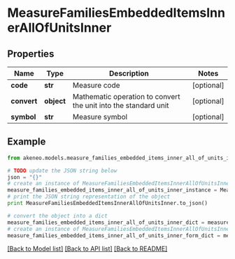 # MeasureFamiliesEmbeddedItemsInnerAllOfUnitsInner


## Properties
Name | Type | Description | Notes
------------ | ------------- | ------------- | -------------
**code** | **str** | Measure code | [optional] 
**convert** | **object** | Mathematic operation to convert the unit into the standard unit | [optional] 
**symbol** | **str** | Measure symbol | [optional] 

## Example

```python
from akeneo.models.measure_families_embedded_items_inner_all_of_units_inner import MeasureFamiliesEmbeddedItemsInnerAllOfUnitsInner

# TODO update the JSON string below
json = "{}"
# create an instance of MeasureFamiliesEmbeddedItemsInnerAllOfUnitsInner from a JSON string
measure_families_embedded_items_inner_all_of_units_inner_instance = MeasureFamiliesEmbeddedItemsInnerAllOfUnitsInner.from_json(json)
# print the JSON string representation of the object
print MeasureFamiliesEmbeddedItemsInnerAllOfUnitsInner.to_json()

# convert the object into a dict
measure_families_embedded_items_inner_all_of_units_inner_dict = measure_families_embedded_items_inner_all_of_units_inner_instance.to_dict()
# create an instance of MeasureFamiliesEmbeddedItemsInnerAllOfUnitsInner from a dict
measure_families_embedded_items_inner_all_of_units_inner_form_dict = measure_families_embedded_items_inner_all_of_units_inner.from_dict(measure_families_embedded_items_inner_all_of_units_inner_dict)
```
[[Back to Model list]](../README.md#documentation-for-models) [[Back to API list]](../README.md#documentation-for-api-endpoints) [[Back to README]](../README.md)


